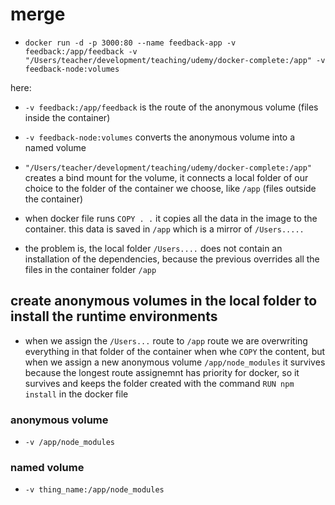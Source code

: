 # merge

- `docker run -d -p 3000:80 --name feedback-app -v feedback:/app/feedback -v "/Users/teacher/development/teaching/udemy/docker-complete:/app" -v feedback-node:volumes`

here:

- `-v feedback:/app/feedback` is the route of the anonymous volume (files inside the container)
  
- `-v feedback-node:volumes` converts the anonymous volume into a named volume
  
- `"/Users/teacher/development/teaching/udemy/docker-complete:/app"` creates a bind mount for the volume, it connects a local folder of our choice to the folder of the container we choose, like `/app` (files outside the container)

- when docker file runs `COPY . .` it copies all the data in the image to the container. this data is saved in `/app` which is a mirror of `/Users.....`
  
- the problem is, the local folder `/Users....` does not contain an installation of the dependencies, because the previous overrides all the files in the container folder `/app`

## create anonymous volumes in the local folder to install the runtime environments

- when we assign the `/Users...` route to `/app` route we are overwriting everything in that folder of the container when whe `COPY` the content, but when we assign a new anonymous volume `/app/node_modules` it survives because the longest route assignemnt has priority for docker, so it survives and keeps the folder created with the command `RUN npm install` in the docker file

### anonymous volume 

- `-v /app/node_modules`

### named volume

- `-v thing_name:/app/node_modules`